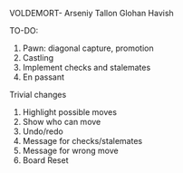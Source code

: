 VOLDEMORT-
Arseniy
Tallon
Glohan
Havish

TO-DO:
1. Pawn: diagonal capture, promotion
2. Castling
3. Implement checks and stalemates
4. En passant


Trivial changes
1. Highlight possible moves
2. Show who can move
3. Undo/redo
4. Message for checks/stalemates
5. Message for wrong move
6. Board Reset
